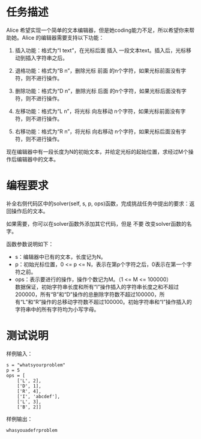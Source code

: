 # 任务描述
Alice 希望实现一个简单的文本编辑器，但是她coding能力不足，所以希望你来帮助她。Alice 的编辑器需要支持以下功能：

1. 插入功能：格式为“I text”，在光标后面 插入 一段文本text。插入后，光标移动到插入字符串之后。  

2. 退格功能：格式为“B n”，删除光标 前面 的n个字符，如果光标前面没有字符，则不进行操作。  

3. 删除功能：格式为“D n”，删除光标 后面 的n个字符，如果光标后面没有字符，则不进行操作。  

4. 左移功能：格式为“L n”，将光标 向左移动 n个字符，如果光标前面没有字符，则不进行操作。  

5. 右移功能：格式为“R n”，将光标 向右移动 n个字符，如果光标后面没有字符，则不进行操作。  

现在编辑器中有一段长度为N的初始文本，并给定光标的起始位置，求经过M个操作后编辑器中的文本。  

# 编程要求
补全右侧代码区中的solver(self, s, p, ops)函数，完成挑战任务中提出的要求：返回操作后的文本。  

如果需要，你可以在solver函数外添加其它代码，但是 不要 改变solver函数的名字。  

函数参数说明如下：  

* s：编辑器中已有的文本，长度记为N。  
* p：初始光标位置，0 <= p <= N，表示在第p个字符之后，0表示在第一个字符之前。  
* ops：表示要进行的操作，操作个数记为M。（1 <= M <= 100000）  
数据保证，初始字符串长度和所有“I”操作插入的字符串长度之和不超过200000，所有“B”和“D”操作的总删除字符数不超过100000，所有“L”和“R”操作的总移动字符数不超过100000。初始字符串和“I”操作插入的字符串中的所有字符均为小写字母。  

# 测试说明
样例输入：  

    s = "whatsyourproblem"
    p = 5
    ops = [
        ['L', 2],
        ['D', 1],
        ['R', 4],
        ['I', 'abcdef'],
        ['L', 3],
        ['B', 2]]
样例输出：

`whasyouadefrproblem`